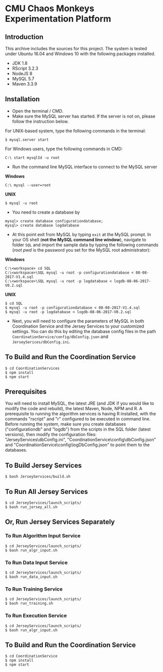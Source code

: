 # CMU Chaos Monkeys Experimentation Platform

## Introduction

This archive includes the sources for this project. The system is tested under Ubuntu 16.04 and Windows 10 with the following packages installed.

* JDK 1.8
* RScript 3.2.3
* NodeJS 8
* MySQL 5.7  
* Maven 3.3.9

## Installation
* Open the terminal / CMD.
* Make sure the MySQL server has started. If the server is not on, please follow the instruction below.

For UNIX-based system, type the following commands in the terminal: 

```
$ mysql.server start
```

For Windows users, type the following commands in CMD:

```
C:\ start mysqlId -u root
```

* Run the command line MySQL interface to connect to the MySQL server

**Windows**

```
C:\ mysql --user=root
```

**UNIX**

```
$ mysql -u root
```

* You need to create a database by

```
mysql> create database configurationdatabase;
mysql> create database logdatabase
```

* At this point exit from MySQL by typing `exit` at the MySQL prompt. In your OS shell (**not the MySQL command line window**), navigate to folder `SQL` and import the sample data by typing the following commands (*root pwd* is the password you set for the MySQL root administrator):

**Windows**

```
C:\<workspace> cd SQL
C:\<workspace>\SQL mysql -u root -p configurationdatabase < 08-08-2017-V1.4.sql 
C:\<workspace>\SQL mysql -u root -p logdatabase < logdb-08-06-2017-V0.2.sql
```
**UNIX**

```
$ cd SQL
$ mysql -u root -p configurationdatabase < 08-08-2017-V1.4.sql
$ mysql -u root -p logdatabase < logdb-08-06-2017-V0.2.sql
```

* Next, you will need to configure the parameters of MySQL in both Coordination Service and the Jersey Services to your customized settings. You can do this by editing the database config files in the path `CoordinationService/config/dbConfig.json` and `JerseySerices/dbConfig.ini`.

## To Build and Run the Coordination Service

```
$ cd CoordinationServices
$ npm install
$ npm start
```


## Prerequisites

You will need to install MySQL, the latest JRE (and JDK if you would like to modify the code and rebuild), the latest Maven, Node, NPM and R.
A prerequisite to running the algorithm services is having R installed, with the commands "rscript" and "r" configured to be executed in command line.
Before running the system, make sure you create databases ("configurationdb" and "logdb") from the scripts in the SQL folder (latest versions), then modify the configuration files: "JerseyServices\dbConfig.ini", "CoordinationService\config\dbConfig.json" and "CoordinationService\config\logDbConfig.json" to point them to the databases.

## To Build Jersey Services

```
$ bash JerseyServices/build.sh
```

## To Run All Jersey Services

```
$ cd JerseyServices/launch_scripts/
$ bash run_jersey_all.sh
```

## Or, Run Jersey Services Separately

### To Run Algorithm Input Service

```
$ cd JerseyServices/launch_scripts/
$ bash run_algr_input.sh
```

### To Run Data Input Service

```
$ cd JerseyServices/launch_scripts/
$ bash run_data_input.sh
```

### To Run Training Service

```
$ cd JerseyServices/launch_scripts/
$ bash run_training.sh
```

### To Run Execution Service

```
$ cd JerseyServices/launch_scripts/
$ bash run_algr_input.sh
```

## To Build and Run the Coordination Service

```
$ cd CoordinationService
$ npm install
$ npm start
```

